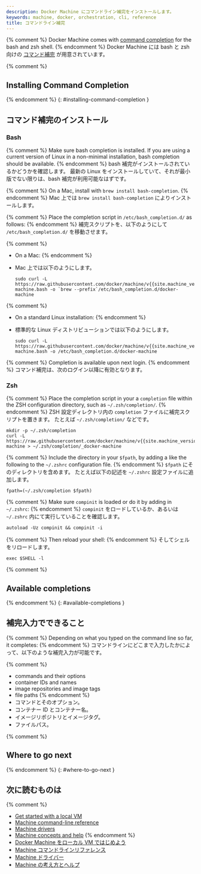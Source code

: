 ```yaml
---
description: Docker Machine にコマンドライン補完をインストールします。
keywords: machine, docker, orchestration, cli, reference
title: コマンドライン補完
---
```


{% comment %}
Docker Machine comes with [command completion](http://en.wikipedia.org/wiki/Command-line_completion)
for the bash and zsh shell.
{% endcomment %}
Docker Machine には bash と zsh 向けの [コマンド補完](http://en.wikipedia.org/wiki/Command-line_completion) が用意されています。

{% comment %}
## Installing Command Completion
{% endcomment %}
{: #installing-command-completion }
## コマンド補完のインストール

### Bash

{% comment %}
Make sure bash completion is installed. If you are using a current version of
Linux in a non-minimal installation, bash completion should be available.
{% endcomment %}
bash 補完がインストールされているかどうかを確認します。
最新の Linux をインストールしていて、それが最小版でない限りは、bash 補完が利用可能なはずです。

{% comment %}
On a Mac, install with `brew install bash-completion`.
{% endcomment %}
Mac 上では `brew install bash-completion` によりインストールします。

{% comment %}
Place the completion script in `/etc/bash_completion.d/` as follows:
{% endcomment %}
補完スクリプトを、以下のようにして `/etc/bash_completion.d/` を移動させます。

{% comment %}
*   On a Mac:
{% endcomment %}
*   Mac 上では以下のようにします。

    ```shell
    sudo curl -L https://raw.githubusercontent.com/docker/machine/v{{site.machine_version}}/contrib/completion/bash/docker-machine.bash -o `brew --prefix`/etc/bash_completion.d/docker-machine
    ```

{% comment %}
*   On a standard Linux installation:
{% endcomment %}
*   標準的な Linux ディストリビューションでは以下のようにします。

    ```shell
    sudo curl -L https://raw.githubusercontent.com/docker/machine/v{{site.machine_version}}/contrib/completion/bash/docker-machine.bash -o /etc/bash_completion.d/docker-machine
    ```

{% comment %}
Completion is available upon next login.
{% endcomment %}
コマンド補完は、次のログイン以降に有効となります。


### Zsh

{% comment %}
Place the completion script in your a `completion` file within the ZSH
configuration directory, such as `~/.zsh/completion/`.
{% endcomment %}
ZSH 設定ディレクトリ内の `completion` ファイルに補完スクリプトを置きます。
たとえば `~/.zsh/completion/` などです。

```shell
mkdir -p ~/.zsh/completion
curl -L https://raw.githubusercontent.com/docker/machine/v{{site.machine_version}}/contrib/completion/zsh/_docker-machine > ~/.zsh/completion/_docker-machine
```

{% comment %}
Include the directory in your `$fpath`, by adding a like the following to the
`~/.zshrc` configuration file.
{% endcomment %}
`$fpath` にそのディレクトリを含めます。
たとえば以下の記述を `~/.zshrc` 設定ファイルに追加します。

```shell
fpath=(~/.zsh/completion $fpath)
```

{% comment %}
Make sure `compinit` is loaded or do it by adding in `~/.zshrc`:
{% endcomment %}
`compinit` をロードしているか、あるいは `~/.zshrc` 内にて実行していることを確認します。

```shell
autoload -Uz compinit && compinit -i
```

{% comment %}
Then reload your shell:
{% endcomment %}
そしてシェルをリロードします。

```shell
exec $SHELL -l
```

{% comment %}
## Available completions
{% endcomment %}
{: #available-completions }
## 補完入力でできること

{% comment %}
Depending on what you typed on the command line so far, it completes:
{% endcomment %}
コマンドラインにどこまで入力したかによって、以下のような補完入力が可能です。

{% comment %}
- commands and their options
- container IDs and names
- image repositories and image tags
- file paths
{% endcomment %}
- コマンドとそのオプション。
- コンテナー ID とコンテナー名。
- イメージリポジトリとイメージタグ。
- ファイルパス。

{% comment %}
## Where to go next
{% endcomment %}
{: #where-to-go-next }
## 次に読むものは

{% comment %}
* [Get started with a local VM](get-started.md)
* [Machine command-line reference](reference/index.md)
* [Machine drivers](drivers/index.md)
* [Machine concepts and help](concepts.md)
{% endcomment %}
* [Docker Machine をローカル VM ではじめよう](get-started.md)
* [Machine コマンドラインリファレンス](reference/index.md)
* [Machine ドライバー](drivers/index.md)
* [Machine の考え方とヘルプ](concepts.md)
